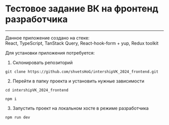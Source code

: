 # Тестовое задание ВК на фронтенд разработчика
<hr>
Данное приложение создано на стеке: <br>
React, TypeScript, TanStack Query, React-hook-form + yup, Redux toolkit

Для установки приложения потребуется:
1. Склонировать репозиторий
```
git clone https://github.com/shvetsHoG/intershipVK_2024_frontend.git
```
2. Перейти в папку проекта и установить нужные зависимости
```
cd intershipVK_2024_frontend
```
```
npm i
```
3. Запустить проект на локальном хосте в режиме разработчика
```
npm run dev
```